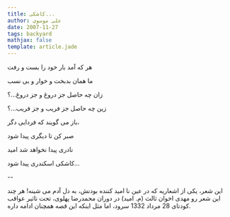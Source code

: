 ```yaml
---
title: کاشکی...
author: علی موسوی
date: 2007-11-27
tags: backyard
mathjax: false
template: article.jade
---
```


هر که آمد بار خود را بست و رفت

ما همان بدبخت و خوار و بی نسب

زان چه حاصل جز دروغ و جز دروغ...؟

زین چه حاصل جز فریب و جز فریب...؟

باز می گویند که فردایی دگر،

صبر کن تا دیگری پیدا شود

نادری پیدا نخواهد شد امید

کاشکی اسکندری پیدا شود...

--

این شعر، یکی از اشعاریه که در عین نا امید کننده بودنش، به دل آدم می شینه! هر چند این شعر رو مهدی اخوان ثالث (م. امید) در دوران محمدرضا پهلوی، تحت تاثیر عواقب کودتای 28 مرداد 1332 سرود، اما مثل اینکه این قصه همچنان ادامه داره.
